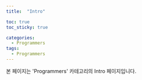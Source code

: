 ```yaml
---
title:  "Intro"

toc: true
toc_sticky: true

categories:
  - Programmers
tags:
  - Programmers
---
```


본 페이지는 'Programmers' 카테고리의 Intro 페이지입니다.
